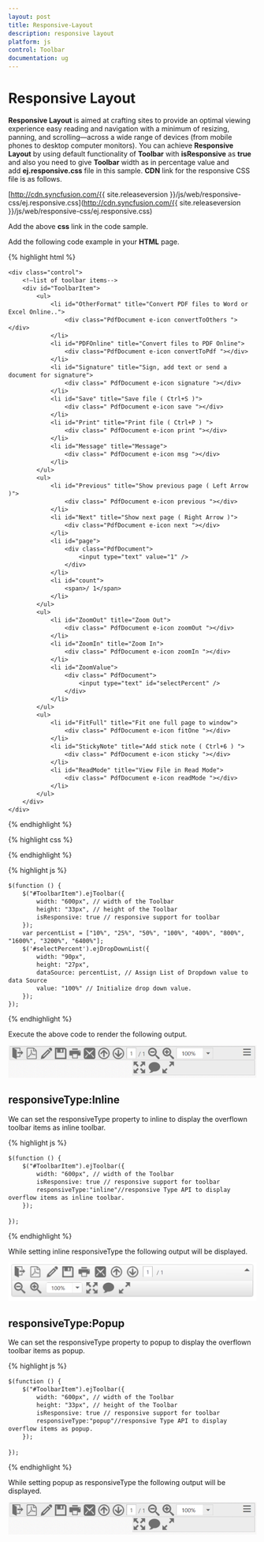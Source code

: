 ```yaml
---
layout: post
title: Responsive-Layout
description: responsive layout
platform: js
control: Toolbar
documentation: ug
---
```


# Responsive Layout

**Responsive Layout** is aimed at crafting sites to provide an optimal viewing experience easy reading and navigation with a minimum of resizing, panning, and scrolling—across a wide range of devices (from mobile phones to desktop computer monitors). You can achieve **Responsive Layout** by using default functionality of **Toolbar** with **isResponsive** as **true** and also you need to give **Toolbar** width as in percentage value and add **ej.responsive.css** file in this sample. **CDN** link for the responsive CSS file is as follows.

[http://cdn.syncfusion.com/{{ site.releaseversion }}/js/web/responsive-css/ej.responsive.css](http://cdn.syncfusion.com/{{ site.releaseversion }}/js/web/responsive-css/ej.responsive.css)

Add the above **css** link in the code sample.        

Add the following code example in your **HTML** page.

{% highlight html %}

    <div class="control">
        <!—list of toolbar items-->
        <div id="ToolbarItem">
            <ul>
                <li id="OtherFormat" title="Convert PDF files to Word or Excel Online..">
                    <div class="PdfDocument e-icon convertToOthers "></div>
                </li>
                <li id="PDFOnline" title="Convert files to PDF Online">
                    <div class="PdfDocument e-icon convertToPdf "></div>
                </li>
                <li id="Signature" title="Sign, add text or send a document for signature">
                    <div class=" PdfDocument e-icon signature "></div>
                </li>
                <li id="Save" title="Save file ( Ctrl+S )">
                    <div class=" PdfDocument e-icon save "></div>
                </li>
                <li id="Print" title="Print file ( Ctrl+P ) ">
                    <div class=" PdfDocument e-icon print "></div>
                </li>
                <li id="Message" title="Message">
                    <div class=" PdfDocument e-icon msg "></div>
                </li>
            </ul>
            <ul>
                <li id="Previous" title="Show previous page ( Left Arrow )">
                    <div class=" PdfDocument e-icon previous "></div>
                </li>
                <li id="Next" title="Show next page ( Right Arrow )">
                    <div class="PdfDocument e-icon next "></div>
                </li>
                <li id="page">
                    <div class="PdfDocument">
                        <input type="text" value="1" />
                    </div>
                </li>
                <li id="count">
                    <span>/ 1</span>
                </li>
            </ul>
            <ul>
                <li id="ZoomOut" title="Zoom Out">
                    <div class=" PdfDocument e-icon zoomOut "></div>
                </li>
                <li id="ZoomIn" title="Zoom In">
                    <div class=" PdfDocument e-icon zoomIn "></div>
                </li>
                <li id="ZoomValue">
                    <div class=" PdfDocument">
                        <input type="text" id="selectPercent" />
                    </div>
                </li>
            </ul>
            <ul>
                <li id="FitFull" title="Fit one full page to window">
                    <div class=" PdfDocument e-icon fitOne "></div>
                </li>
                <li id="StickyNote" title="Add stick note ( Ctrl+6 ) ">
                    <div class=" PdfDocument e-icon sticky "></div>
                </li>
                <li id="ReadMode" title="View File in Read Mode">
                    <div class=" PdfDocument e-icon readMode "></div>
                </li>
            </ul>
        </div>
    </div>

{% endhighlight %}

{% highlight css %}

<style type="text/css" class="cssStyles">
    .e-tooltxt .PdfDocument.e-icon {
        background-image: url('http://js.syncfusion.com/UG/Web/Content/pdf-icon.png');
        background-repeat: no-repeat;
        display: block;
        height: 30px;
        width: 30px;
    }

    .e-tooltxt .PdfDocument.e-icon:hover {
        background-image: url('http://js.syncfusion.com/UG/Web/Content/pdf-icon-white.png');
    }

    .PdfDocument.e-icon.convertToOthers {
        background-position: -349px 0px;
    }

    .PdfDocument.e-icon.convertToPdf {
        background-position: -527px 0px;
    }

    .PdfDocument.e-icon.signature {
        background-position: 2px 0px;
    }

    .PdfDocument.e-icon.save {
        background-position: -87px 0px;
    }

    .PdfDocument.e-icon.msg {
        background-position: -483px 0px;
    }

    .PdfDocument.e-icon.previous {
        background-position: -395px 0px;
    }

    .PdfDocument.e-icon.next {
        background-position: -439px 0px;
    }

    .PdfDocument.e-icon.zoomIn {
        background-position: -175px 0px;
    }

    .PdfDocument.e-icon.zoomOut {
        background-position: -219px 0px;
    }

    .PdfDocument.e-icon.fitOne {
        background-position: -264px 0px;
    }

    .PdfDocument.e-icon.sticky {
        background-position: -131px -1px;
    }

    .PdfDocument.e-icon.readMode {
        background-position: -308px 0px;
    }

    .PdfDocument.e-icon.print {
        background-position: -43px 0px;
    }

    #ZoomValue .PdfDocument {
        width: 90px;
    }

    #page .PdfDocument input {
        text-align: center;
        width: 20px;
        height: 21px;
    }

    #count span {
        width: 30px;
        height: 30px;
        position: relative;
        top: 2px;
        text-align: center;
        vertical-align: middle;
    }
</style>

{% endhighlight %}

{% highlight js %}

    $(function () {
        $("#ToolbarItem").ejToolbar({
            width: "600px", // width of the Toolbar
            height: "33px", // height of the Toolbar
            isResponsive: true // responsive support for toolbar
        });
        var percentList = ["10%", "25%", "50%", "100%", "400%", "800%", "1600%", "3200%", "6400%"];
        $('#selectPercent').ejDropDownList({
            width: "90px",
            height: "27px",
            dataSource: percentList, // Assign List of Dropdown value to data Source
            value: "100%" // Initialize drop down value.
        });
    });

{% endhighlight %}

Execute the above code to render the following output.

![](Responsive-Layout_images/Responsive-Layout.png)


## responsiveType:Inline

We can set the responsiveType property to inline to display the overflown toolbar items as inline toolbar.

{% highlight js %}

    $(function () {
        $("#ToolbarItem").ejToolbar({
            width: "600px", // width of the Toolbar
            isResponsive: true // responsive support for toolbar
            responsiveType:"inline"//responsive Type API to display overflow items as inline toolbar.
        });
      
    });

{% endhighlight %}


While setting inline responsiveType the following output will be displayed.

![](Responsive-Layout_images/Responsive-Layout-img2.png)

## responsiveType:Popup

We can set the responsiveType property to popup to display the overflown toolbar items as popup.

{% highlight js %}

    $(function () {
        $("#ToolbarItem").ejToolbar({
            width: "600px", // width of the Toolbar
            height: "33px", // height of the Toolbar
            isResponsive: true // responsive support for toolbar
            responsiveType:"popup"//responsive Type API to display overflow items as popup.
        });
      
    });

{% endhighlight %}


While setting popup as responsiveType the  following output will be displayed.

![](Responsive-Layout_images/Responsive-Layout.png)